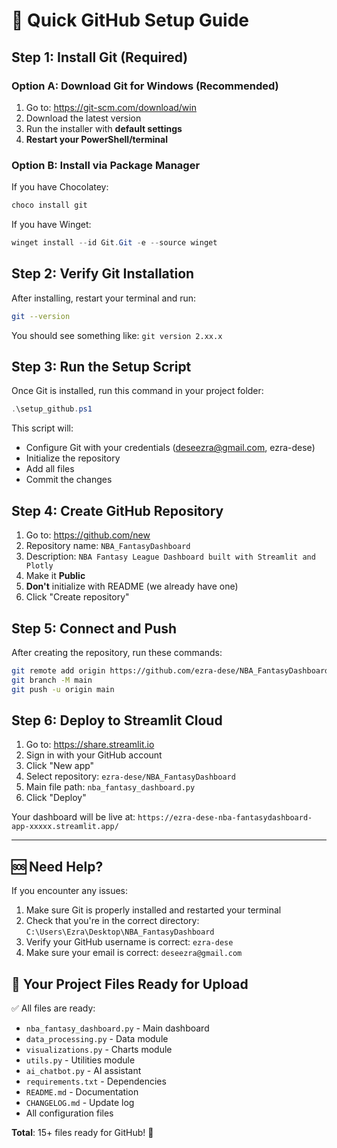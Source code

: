 # 🚀 Quick GitHub Setup Guide

## Step 1: Install Git (Required)

### Option A: Download Git for Windows (Recommended)
1. Go to: https://git-scm.com/download/win
2. Download the latest version
3. Run the installer with **default settings**
4. **Restart your PowerShell/terminal**

### Option B: Install via Package Manager
If you have Chocolatey:
```powershell
choco install git
```

If you have Winget:
```powershell
winget install --id Git.Git -e --source winget
```

## Step 2: Verify Git Installation
After installing, restart your terminal and run:
```bash
git --version
```
You should see something like: `git version 2.xx.x`

## Step 3: Run the Setup Script
Once Git is installed, run this command in your project folder:
```powershell
.\setup_github.ps1
```

This script will:
- Configure Git with your credentials (deseezra@gmail.com, ezra-dese)
- Initialize the repository
- Add all files
- Commit the changes

## Step 4: Create GitHub Repository
1. Go to: https://github.com/new
2. Repository name: `NBA_FantasyDashboard`
3. Description: `NBA Fantasy League Dashboard built with Streamlit and Plotly`
4. Make it **Public**
5. **Don't** initialize with README (we already have one)
6. Click "Create repository"

## Step 5: Connect and Push
After creating the repository, run these commands:
```bash
git remote add origin https://github.com/ezra-dese/NBA_FantasyDashboard.git
git branch -M main
git push -u origin main
```

## Step 6: Deploy to Streamlit Cloud
1. Go to: https://share.streamlit.io
2. Sign in with your GitHub account
3. Click "New app"
4. Select repository: `ezra-dese/NBA_FantasyDashboard`
5. Main file path: `nba_fantasy_dashboard.py`
6. Click "Deploy"

Your dashboard will be live at: `https://ezra-dese-nba-fantasydashboard-app-xxxxx.streamlit.app/`

---

## 🆘 Need Help?

If you encounter any issues:
1. Make sure Git is properly installed and restarted your terminal
2. Check that you're in the correct directory: `C:\Users\Ezra\Desktop\NBA_FantasyDashboard`
3. Verify your GitHub username is correct: `ezra-dese`
4. Make sure your email is correct: `deseezra@gmail.com`

## 📁 Your Project Files Ready for Upload

✅ All files are ready:
- `nba_fantasy_dashboard.py` - Main dashboard
- `data_processing.py` - Data module
- `visualizations.py` - Charts module
- `utils.py` - Utilities module
- `ai_chatbot.py` - AI assistant
- `requirements.txt` - Dependencies
- `README.md` - Documentation
- `CHANGELOG.md` - Update log
- All configuration files

**Total**: 15+ files ready for GitHub! 🚀
